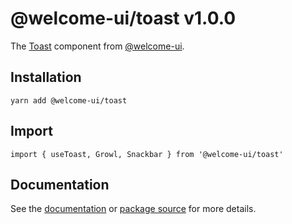 # @welcome-ui/toast v1.0.0

The [Toast](http://welcome-ui.com/components/toast) component from [@welcome-ui](http://welcome-ui.com).

## Installation

    yarn add @welcome-ui/toast

## Import

    import { useToast, Growl, Snackbar } from '@welcome-ui/toast'

## Documentation

See the [documentation](http://welcome-ui.com/components/toast) or [package source](https://github.com/WTTJ/welcome-ui/tree/v1.0.0/packages/Toast) for more details.
